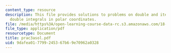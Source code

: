 ```yaml
---
content_type: resource
description: This file provides solutions to problems on double and iterated integrals,
  double integrals in polar coordinates.
file: /media/https%3A/open-learning-course-data-rc.s3.amazonaws.com/18-02-multivariable-calculus-spring-2006/9dafea017799245367b69e70962a0328_prac3asol.pdf
file_type: application/pdf
resourcetype: Document
title: prac3asol.pdf
uid: 9dafea01-7799-2453-67b6-9e70962a0328
---
```

